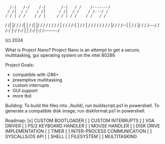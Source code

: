      /-|   /-/    /-|       /-|   / /    /-------/
     / /|  / /    / /|      / /|  / /    / /---/ /
    / / | / /    / / |     / / | / /    / /   / /
   / /| |/ /    / /| |    / /| |/ /    / /   / /
  / / | / /    / /-| |   / / | / /    / /   / /
 / /  |/ /    / /--| |  / /  |/ /    / /---/ /
/-/   |-/    /-/   | | /-/   |-/    /-------/

(c) 2024

What is Project Nano?
Project Nano is an attempt to get a secure, multitasking, gui operating system on the intel 80286

Project Goals:
- compatible with i286+
- preemptive multitasking
- custom interrupts
- GUI support
- more tbd

Building:
To build the files into ./build/, run buildscript.ps1 in powershell.
To generate a compatible disk image, run diskformat.ps1 in powershell.

Roadmap:
[x] CUSTOM BOOTLOADER
[ ] CUSTOM INTERRUPTS
    [ ] VGA DRIVER
    [ ] PS/2 KEYBOARD HANDLER
    [ ] MOUSE HANDLER
    [ ] DISK DRIVE IMPLEMENTATION
    [ ] TIMER
    [ ] INTER-PROCESS COMMUNICATION
[ ] SYSCALLS/OS API
[ ] SHELL
[ ] FILESYSTEM
[ ] MULTITASKING